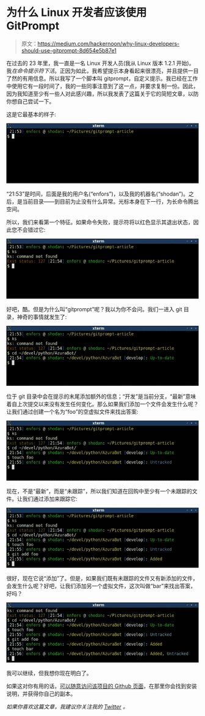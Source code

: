 # 为什么 Linux 开发者应该使用 GitPrompt

> 原文：<https://medium.com/hackernoon/why-linux-developers-should-use-gitprompt-8d654e5b87e1>

在过去的 23 年里，我一直是一名 Linux 开发人员(我从 Linux 版本 1.2.1 开始)。我*在命令提示符下活*。正因为如此，我希望提示本身看起来很漂亮，并且提供一目了然的有用信息。所以我写了一个脚本叫 gitprompt，自定义提示。我已经在工作中使用它有一段时间了，我的一些同事注意到了这一点，并要求复制一份。因此，因为我知道至少有一些人对此感兴趣，所以我发表了这篇关于它的简短文章，以防你想自己尝试一下。

这是它最基本的样子:

![](img/a52fa4aa3219efa986c31f33184db413.png)

“21:53”是时间，后面是我的用户名(“enfors”)，以及我的机器名(“shodan”)。之后，是当前目录——到目前为止没有什么异常。光标本身在下一行，为长命令腾出空间。

所以，我们来看第一个特征。如果命令失败，提示符将以红色显示其退出状态，因此您不会错过它:

![](img/95f51a6f50b4bcf256b38803e9730ffc.png)

好吧，酷。但是为什么叫“gitprompt”呢？我以为你不会问。我们一进入 git 目录，神奇的事情就发生了:

![](img/b25e311ff43f2c9184993eefd330a55a.png)

位于 git 目录中会在提示的末尾添加额外的信息；“开发”是当前分支，“最新”意味着自上次提交以来没有发生任何变化。那么如果我们添加一个文件会发生什么呢？让我们通过创建一个名为“foo”的空虚拟文件来找出答案:

![](img/30fe68920b74bc5d42c0573d47a6a31e.png)

现在，不是“最新”，而是“未跟踪”，所以我们知道在回购中至少有一个未跟踪的文件。让我们通过添加来跟踪它:

![](img/917ecd34a23e685f361dff55340506eb.png)

很好，现在它说“添加”了。但是，如果我们既有未跟踪的文件又有新添加的文件，会发生什么呢？好吧，让我们添加另一个虚拟文件，这次叫做“bar”来找出答案，好吗？

![](img/24d14dbb5dd0e05e175dea9635f81b13.png)

我可以继续，但我想你现在明白了。

如果这对你有用的话，[可以随意访问该项目的 Github 页面](https://www.github.com/enfors/gitprompt)，在那里你会找到安装说明，并获得你自己的副本。

*如果你喜欢这篇文章，我建议你关注我的* [*Twitter*](https://www.twitter.com/enfors) *。*